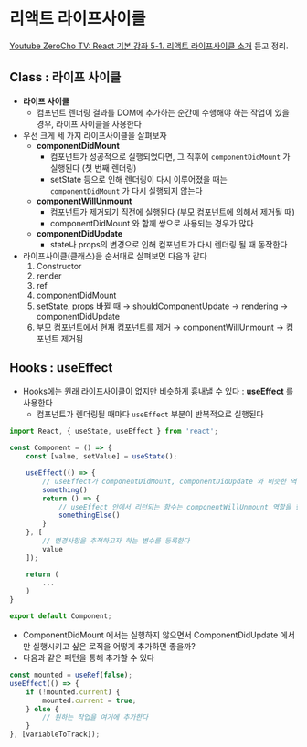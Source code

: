 # 리액트 라이프사이클

[Youtube ZeroCho TV: React 기본 강좌 5-1. 리액트 라이프사이클 소개](https://www.youtube.com/watch?v=ltw4FYagLfM) 듣고 정리.

## Class : 라이프 사이클

- **라이프 사이클**
    - 컴포넌트 렌더링 결과를 DOM에 추가하는 순간에 수행해야 하는 작업이 있을 경우, 라이프 사이클을 사용한다
- 우선 크게 세 가지 라이프사이클을 살펴보자
    - **componentDidMount**
        - 컴포넌트가 성공적으로 실행되었다면, 그 직후에 `componentDidMount` 가 실행된다 (첫 번째 렌더링)
        - setState 등으로 인해 렌더링이 다시 이루어졌을 때는 `componentDidMount` 가 다시 실행되지 않는다
    - **componentWillUnmount**
        - 컴포넌트가 제거되기 직전에 실행된다 (부모 컴포넌트에 의해서 제거될 때)
        - componentDidMount 와 함께 쌍으로 사용되는 경우가 많다
    - **componentDidUpdate**
        - state나 props의 변경으로 인해 컴포넌트가 다시 렌더링 될 때 동작한다
- 라이프사이클(클래스)을 순서대로 살펴보면 다음과 같다
    1. Constructor
    2. render
    3. ref
    4. componentDidMount
    5. setState, props 바뀔 때 → shouldComponentUpdate → rendering → componentDidUpdate
    6. 부모 컴포넌트에서 현재 컴포넌트를 제거 → componentWillUnmount → 컴포넌트 제거됨

## Hooks : useEffect

- Hooks에는 원래 라이프사이클이 없지만 비슷하게 흉내낼 수 있다 : **useEffect** 를 사용한다
    - 컴포넌트가 렌더링될 때마다 `useEffect` 부분이 반복적으로 실행된다

```javascript
import React, { useState, useEffect } from 'react';
    
const Component = () => {
    const [value, setValue] = useState();

    useEffect(() => {
        // useEffect가 componentDidMount, componentDidUpdate 와 비슷한 역할을 수행한다
        something()
        return () => {
            // useEffect 안에서 리턴되는 함수는 componentWillUnmount 역할을 한다
            somethingElse()
        }
    }, [
        // 변경사항을 추적하고자 하는 변수를 등록한다
        value
    ]);

    return (
        ...
    )
}

export default Component;
```

- ComponentDidMount 에서는 실행하지 않으면서 ComponentDidUpdate 에서만 실행시키고 싶은 로직을 어떻게 추가하면 좋을까?
- 다음과 같은 패턴을 통해 추가할 수 있다

```js
const mounted = useRef(false);
useEffect(() => {
    if (!mounted.current) {
        mounted.current = true;
    } else {
        // 원하는 작업을 여기에 추가한다
    }
}, [variableToTrack]);
```
